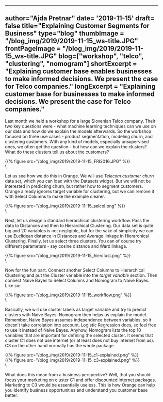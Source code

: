 
---
author="Ajda Pretnar"
date= '2019-11-15'
draft= false
title="Explaining Customer Segments for Business"
type="blog"
thumbImage = "/blog_img/2019/2019-11-15_ws-title.JPG"
frontPageImage = "/blog_img/2019/2019-11-15_ws-title.JPG"
blog=["workshop", "telco", "clustering", "nomogram"]
shortExcerpt = "Explaining customer base enables businesses to make informed decisions. We present the case for Telco companies."
longExcerpt = "Explaining customer base for businesses to make informed decisions. We present the case for Telco companies."
---

Last month we held a workshop for a large Slovenian Telco company. Their two key questions were - what machine learning techniques can we use on our data and how do we explain the models afterwards. So the workshop focused on three use cases - product segmentation, modeling churn, and clustering customers. With any kind of models, especially unsupervised ones, we often get the question - but how can we explain the clusters? What do these clusters tell us about the customers?

{{% figure src="/blog_img/2019/2019-11-15_FRI2016.JPG" %}}
\
\

Let us see how we do this in Orange. We will use *Telecom customer churn* data set, which you can load with the Datasets widget. But we will not be interested in predicting churn, but rather how to segment customers. Orange already ignores target variable for clustering, but we can remove it with Select Columns to make the example clearer.

{{% figure src="/blog_img/2019/2019-11-15_selcol.png" %}}
\
\

Next, let us design a standard hierarchical clustering workflow. Pass the data to Distances and then to Hierarchical Clustering. Our data set is quite big and 20 variables is not negligible, but for the sake of simplicity we can use Euclidean distance in Distances and Average linkage in Hierarchical Clustering. Finally, let us select three clusters. You can of course try different parameters - say cosine distance and Ward linkage.

{{% figure src="/blog_img/2019/2019-11-15_hierclust.png" %}}
\
\

Now for the fun part. Connect another Select Columns to Hierarchical Clustering and put the Cluster variable into the *target variable* section. Then connect Naive Bayes to Select Columns and Nomogram to Naive Bayes. Like so:

{{% figure src="/blog_img/2019/2019-11-15_workflow.png" %}}
\
\

Basically, we will use cluster labels as target variable and try to predict clusters with Naive Bayes. Nomogram then helps us explain the model. Remember, Naive Bayes assumes independence between variables, so it doesn't take correlation into account. Logistic Regression does, so feel free to use it instead of Naive Bayes. Anyhow, Nomogram lists the top 10 variables that are important for defining the selected cluster. It seems that cluster C1 does not use internet (or at least does not buy internet from us). C3 on the other hand normally has the whole package.

{{% figure src="/blog_img/2019/2019-11-15_c1-explained.png" %}}
\
{{% figure src="/blog_img/2019/2019-11-15_c3-explained.png" %}}
\
\

What does this mean from a business perspective? Well, that you should focus your marketing on cluster C1 and offer discounted internet packages. Marketing to C3 would be essentially useless. This is how Orange can help you identify business opportunities and understand you customer base better.
